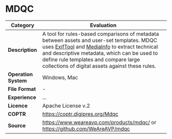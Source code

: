 # MDQC

| Category | Evaluation |
| --- | --- |
| **Description** | A tool for rules-based comparisons of metadata between assets and user-set templates. MDQC uses [ExifTool](./exiftool.md) and [MediaInfo](./mediainfo.md) to extract technical and descriptive metadata, which can be used to define rule templates and compare large collections of digital assets against these rules. |
| **Operation System** | Windows, Mac |
| **File Format** | - |
| **Experience** | ... |
| **Licence** | Apache License v.2 |
| **COPTR** | https://coptr.digipres.org/Mdqc |
| **Source** | https://www.weareavp.com/products/mdqc/ or https://github.com/WeAreAVP/mdqc |
